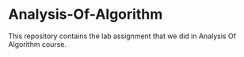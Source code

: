# Analysis-Of-Algorithm
This repository contains the lab assignment that we did in Analysis Of Algorithm course.
